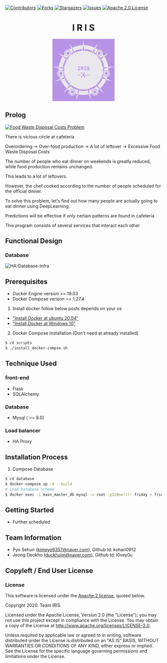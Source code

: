[contributors-shield]: https://img.shields.io/github/contributors/osamhack2020/Infra_FRIDAY_IRIS?style=flat-square
[contributors-url]: https://github.com/osamhack2020/Infra_FRIDAY_IRIS/graphs/contributors
[forks-shield]: https://img.shields.io/github/forks/osamhack2020/Infra_FRIDAY_IRIS.svg?style=flat-square
[forks-url]: https://github.com/osamhack2020/Infra_FRIDAY_IRIS/network/members
[stars-shield]: https://img.shields.io/github/stars/osamhack2020/Infra_FRIDAY_IRIS?style=flat-square
[stars-url]: https://github.com/osamhack2020/Infra_FRIDAY_IRIS/stargazers
[issues-shield]: https://img.shields.io/github/issues/osamhack2020/Infra_FRIDAY_IRIS.svg?style=flat-square
[issues-url]: hhttps://github.com/osamhack2020/Infra_FRIDAY_IRIS/issues
[license-shield]: https://img.shields.io/github/license/osamhack2020/Infra_FRIDAY_IRIS.svg?style=flat-square
[license-url]: https://github.com/osamhack2020/Infra_FRIDAY_IRIS/blob/main/LICENSE

[![Contributors][contributors-shield]][contributors-url]
[![Forks][forks-shield]][forks-url]
[![Stargazers][stars-shield]][stars-url]
[![Issues][issues-shield]][issues-url]
[![Apache 2.0 License][license-shield]][license-url]

<h1 align="center"> I R I S </h1>
<p align="center">
  <img src="https://github.com/osamhack2020/Infra_FRIDAY_IRIS/blob/main/team_logo.png" width="200" alt="team logo">
</p>

## Prolog

[![Food Waste Disposal Costs Problem](https://img.youtube.com/vi/nciqfJ8wz0g/0.jpg)](https://www.youtube.com/watch?v=nciqfJ8wz0g)

There is vicious circle at cafeteria

Overordering -> Over-food production -> A lot of leftover -> Excessive Food Waste Disposal Costs

The number of people who eat dinner on weekends is greatly reduced, while food production remains unchanged.

This leads to a lot of leftovers.

However, the chef cooked according to the number of people scheduled for the official dinner.

To solve this problem, let's find out how many people are actually going to eat dinner using DeepLearning.

Predictions will be effective if only certain patterns are found in cafeteria

This program consists of several  services that interact each other

## Functional Design

### Database
![HA-Database-Infra](https://drive.google.com/uc?export=download&id=1C9Wra6ZUjt2nFJY5dSKY6zYqQoIZ_dBM)

## Prerequisites

* Docker Engine version >= 19.03
* Docker Compose version >= 1.27.4

1. Install docker follow below posts depends on your os

- ["Install Docker at ubuntu 20.04"](https://www.digitalocean.com/community/tutorials/how-to-install-and-use-docker-on-ubuntu-20-04)
- ["Install Docker at Windows 10"](https://www.wsgvet.com/ubuntu/180?sfl=wr_subject%7C%7Cwr_content&stx=NAS&sst=wr_hit&sod=desc&sop=and&page=1)

2. Docker Compose Installation (Don't need at already installed)

```bash
$ cd scripts
$ ./install_docker-compse.sh
```

## Technique Used

### front-end

 -  Flask
 -  SQLAlchemy

### Database

 - Mysql ( >= 8.0)

### Load balancer

 - HA Proxy

## Installation Process

1. Compose Database

```bash
$ cd database
$ docker-compose up -d --build
# Load Database Scheme
$ docker exec -i main_master_db mysql -u root -pIz0ne!!!! friday < friday.sql
```

## Getting Started

- Further scheduled

## Team Information

- Pyo Sehun (kimpyo9357@naver.com), Github Id: kohari0912
- Jeong Deokho (duckhoim@naver.com), Github Id: l0vey0u

## Copyleft / End User License

### License

This software is licensed under the [Apache 2 license](LICENSE), quoted below.

Copyright 2020. Team IRIS

Licensed under the Apache License, Version 2.0 (the "License"); you may not
use this project except in compliance with the License. You may obtain a copy
of the License at http://www.apache.org/licenses/LICENSE-2.0.

Unless required by applicable law or agreed to in writing, software
distributed under the License is distributed on an "AS IS" BASIS, WITHOUT
WARRANTIES OR CONDITIONS OF ANY KIND, either express or implied. See the
License for the specific language governing permissions and limitations under
the License.